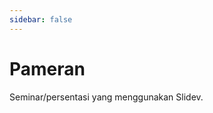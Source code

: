 ```yaml
---
sidebar: false
---
```


# Pameran

Seminar/persentasi yang menggunakan Slidev.

<!-- Edit in ./docs/.vitepress/showcases.ts -->
<ShowCases />
